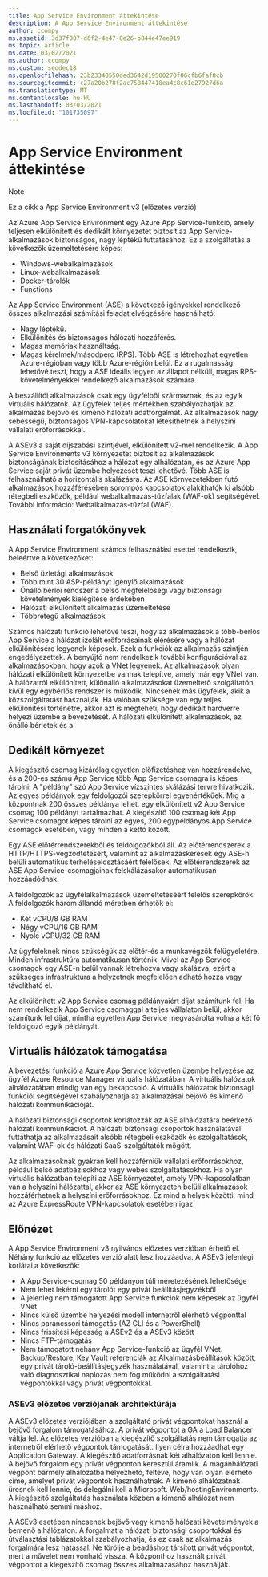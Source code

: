 ```yaml
---
title: App Service Environment áttekintése
description: A App Service Environment áttekintése
author: ccompy
ms.assetid: 3d37f007-d6f2-4e47-8e26-b844e47ee919
ms.topic: article
ms.date: 03/02/2021
ms.author: ccompy
ms.custom: seodec18
ms.openlocfilehash: 23b23340550ded3642d19500270f06cfb6faf8cb
ms.sourcegitcommit: c27a20b278f2ac758447418ea4c8c61e27927d6a
ms.translationtype: MT
ms.contentlocale: hu-HU
ms.lasthandoff: 03/03/2021
ms.locfileid: "101735097"
---
```

# <a name="app-service-environment-overview"></a>App Service Environment áttekintése 

> [!NOTE]
> Ez a cikk a App Service Environment v3 (előzetes verzió)
> 

Az Azure App Service Environment egy Azure App Service-funkció, amely teljesen elkülönített és dedikált környezetet biztosít az App Service-alkalmazások biztonságos, nagy léptékű futtatásához. Ez a szolgáltatás a következők üzemeltetésére képes:

- Windows-webalkalmazások
- Linux-webalkalmazások
- Docker-tárolók
- Functions

Az App Service Environment (ASE) a következő igényekkel rendelkező összes alkalmazási számítási feladat elvégzésére használható:

- Nagy léptékű.
- Elkülönítés és biztonságos hálózati hozzáférés.
- Magas memóriakihasználtság.
- Magas kérelmek/másodperc (RPS). Több ASE is létrehozhat egyetlen Azure-régióban vagy több Azure-régión belül. Ez a rugalmasság lehetővé teszi, hogy a ASE ideális legyen az állapot nélküli, magas RPS-követelményekkel rendelkező alkalmazások számára.

A beszállítói alkalmazások csak egy ügyfélből származnak, és az egyik virtuális hálózatok. Az ügyfelek teljes mértékben szabályozhatják az alkalmazás bejövő és kimenő hálózati adatforgalmát. Az alkalmazások nagy sebességű, biztonságos VPN-kapcsolatokat létesíthetnek a helyszíni vállalati erőforrásokkal.

A ASEv3 a saját díjszabási szintjével, elkülönített v2-mel rendelkezik.
A App Service Environments v3 környezetet biztosít az alkalmazások biztonságának biztosításához a hálózat egy alhálózatán, és az Azure App Service saját privát üzembe helyezését teszi lehetővé.
Több ASE is felhasználható a horizontális skálázásra. Az ASE környezetekben futó alkalmazások hozzáférésében sorompós kapcsolatok alakíthatók ki alsóbb rétegbeli eszközök, például webalkalmazás-tűzfalak (WAF-ok) segítségével. További információ: Webalkalmazás-tűzfal (WAF).

## <a name="usage-scenarios"></a>Használati forgatókönyvek

A App Service Environment számos felhasználási esettel rendelkezik, beleértve a következőket:

- Belső üzletági alkalmazások
- Több mint 30 ASP-példányt igénylő alkalmazások
- Önálló bérlői rendszer a belső megfelelőségi vagy biztonsági követelmények kielégítése érdekében
- Hálózati elkülönített alkalmazás üzemeltetése
- Többrétegű alkalmazások

Számos hálózati funkció lehetővé teszi, hogy az alkalmazások a több-bérlős App Service a hálózat izolált erőforrásainak elérésére vagy a hálózat elkülönítésére legyenek képesek. Ezek a funkciók az alkalmazás szintjén engedélyezettek.  A benyújtó nem rendelkezik további konfigurációval az alkalmazásokban, hogy azok a VNet legyenek. Az alkalmazások olyan hálózati elkülönített környezetbe vannak telepítve, amely már egy VNet van. A hálózatról elkülönített, különálló alkalmazásokat üzemeltető szolgáltatón kívül egy egybérlős rendszer is működik. Nincsenek más ügyfelek, akik a közszolgáltatást használják. Ha valóban szüksége van egy teljes elkülönítési történetre, akkor azt is megteheti, hogy dedikált hardverre helyezi üzembe a bevezetését. A hálózati elkülönített alkalmazások, az önálló bérletek és a 

## <a name="dedicated-environment"></a>Dedikált környezet
A kiegészítő csomag kizárólag egyetlen előfizetéshez van hozzárendelve, és a 200-es számú App Service több App Service csomagra is képes tárolni. A "példány" szó App Service vízszintes skálázási tervre hivatkozik. Az egyes példányok egy feldolgozói szerepkörrel egyenértékűek. Míg a központnak 200 összes példánya lehet, egy elkülönített v2 App Service csomag 100 példányt tartalmazhat. A kiegészítő 100 csomag két App Service csomagot képes tárolni az egyes, 200 egypéldányos App Service csomagok esetében, vagy minden a kettő között.

Egy ASE előtérrendszerekből és feldolgozókból áll. Az előtérrendszerek a HTTP/HTTPS-végződtetésért, valamint az alkalmazáskérések egy ASE-n belüli automatikus terheléselosztásáért felelősek. Az előtérrendszerek az ASE App Service-csomagjainak felskálázásakor automatikusan hozzáadódnak.

A feldolgozók az ügyfélalkalmazások üzemeltetéséért felelős szerepkörök. A feldolgozók három állandó méretben érhetők el:

- Két vCPU/8 GB RAM
- Négy vCPU/16 GB RAM
- Nyolc vCPU/32 GB RAM

Az ügyfeleknek nincs szükségük az előtér-és a munkavégzők felügyeletére. Minden infrastruktúra automatikusan történik. Mivel az App Service-csomagok egy ASE-n belül vannak létrehozva vagy skálázva, ezért a szükséges infrastruktúra a helyzetnek megfelelően adható hozzá vagy távolítható el.

Az elkülönített v2 App Service csomag példányaiért díjat számítunk fel. Ha nem rendelkezik App Service csomaggal a teljes vállalaton belül, akkor számítunk fel díjat, mintha egyetlen App Service megvásárolta volna a két fő feldolgozó egyik példányát.

## <a name="virtual-network-support"></a>Virtuális hálózatok támogatása
A bevezetési funkció a Azure App Service közvetlen üzembe helyezése az ügyfél Azure Resource Manager virtuális hálózatában. A virtuális hálózatok alhálózatában mindig van egy bekapcsoló. A virtuális hálózatok biztonsági funkciói segítségével szabályozhatja az alkalmazásai bejövő és kimenő hálózati kommunikációját.

A hálózati biztonsági csoportok korlátozzák az ASE alhálózatára beérkező hálózati kommunikációt. A hálózati biztonsági csoportok használatával futtathatja az alkalmazásait alsóbb rétegbeli eszközök és szolgáltatások, valamint WAF-ok és hálózati SaaS-szolgáltatók mögött.

Az alkalmazásoknak gyakran kell hozzáférniük vállalati erőforrásokhoz, például belső adatbázisokhoz vagy webes szolgáltatásokhoz. Ha olyan virtuális hálózatban telepíti az ASE környezetet, amely VPN-kapcsolatban van a helyszíni hálózattal, akkor az ASE környezeten belüli alkalmazások hozzáférhetnek a helyszíni erőforrásokhoz. Ez mind a helyek közötti, mind az Azure ExpressRoute VPN-kapcsolatok esetében igaz.

## <a name="preview"></a>Előnézet
A App Service Environment v3 nyilvános előzetes verzióban érhető el.  Néhány funkció az előzetes verzió alatt lesz hozzáadva. A ASEv3 jelenlegi korlátai a következők:

- A App Service-csomag 50 példányon túli méretezésének lehetősége
- Nem lehet lekérni egy tárolót egy privát beállításjegyzékből
- A jelenleg nem támogatott App Service funkciók nem képesek az ügyfél VNet
- Nincs külső üzembe helyezési modell internetről elérhető végponttal
- Nincs parancssori támogatás (AZ CLI és a PowerShell)
- Nincs frissítési képesség a ASEv2 és a ASEv3 között
- Nincs FTP-támogatás
- Nem támogatott néhány App Service-funkció az ügyfél VNet. Backup/Restore, Key Vault referenciák az Alkalmazásbeállítások között, egy privát tároló-beállításjegyzék használatával, valamint a tárolóhoz való diagnosztikai naplózás nem fog működni a szolgáltatási végpontokkal vagy privát végpontokkal.
    
### <a name="asev3-preview-architecture"></a>ASEv3 előzetes verziójának architektúrája
A ASEv3 előzetes verziójában a szolgáltató privát végpontokat használ a bejövő forgalom támogatásához. A privát végpontot a GA a Load Balancer váltja fel. Az előzetes verzióban a kiegészítő szolgáltatás nem támogatja az internetről elérhető végpontok támogatását. Ilyen célra hozzáadhat egy Application Gateway. A kiegészítő adatforrásnak két alhálózaton kell lennie.  A bejövő forgalom egy privát végponton keresztül áramlik. A magánhálózati végpont bármely alhálózatba helyezhető, feltéve, hogy van olyan elérhető címe, amelyet privát végpontok használhatnak.  A kimenő alhálózatnak üresnek kell lennie, és delegálni kell a Microsoft. Web/hostingEnvironments. A kiegészítő szolgáltatás használata közben a kimenő alhálózat nem használható semmi máshoz.

A ASEv3 esetében nincsenek bejövő vagy kimenő hálózati követelmények a bemenő alhálózaton. A forgalmat a hálózati biztonsági csoportokkal és útválasztási táblázatokkal szabályozhatja, és ez csak az alkalmazás forgalmára lesz hatással. Ne törölje a beadáshoz társított privát végpontot, mert a művelet nem vonható vissza. A központhoz használt privát végpontot a kiegészítő csomag összes alkalmazásához használják. 
